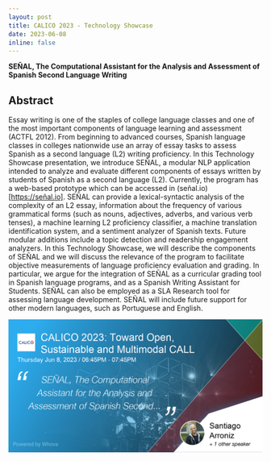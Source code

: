 ```yaml
---
layout: post
title: CALICO 2023 - Technology Showcase
date: 2023-06-08
inline: false
---
```


**SEÑAL, The Computational Assistant for the Analysis and Assessment of Spanish Second Language Writing**

## Abstract
Essay writing is one of the staples of college language classes and one of the most important components of language learning and assessment (ACTFL 2012). From beginning to advanced courses, Spanish language classes in colleges nationwide use an array of essay tasks to assess Spanish as a second language (L2) writing proficiency. In this Technology Showcase presentation, we introduce SEÑAL, a modular NLP application intended to analyze and evaluate different components of essays written by students of Spanish as a second language (L2). Currently, the program has a web-based prototype which can be accessed in (señal.io)[https://señal.io]. SEÑAL can provide a lexical-syntactic analysis of the complexity of an L2 essay, information about the frequency of various grammatical forms (such as nouns, adjectives, adverbs, and various verb tenses), a machine learning L2 proficiency classifier, a machine translation identification system, and a sentiment analyzer of Spanish texts. Future modular additions include a topic detection and readership engagement analyzers. In this Technology Showcase, we will describe the components of SEÑAL and we will discuss the relevance of the program to facilitate objective measurements of language proficiency evaluation and grading. In particular, we argue for the integration of SEÑAL as a curricular grading tool in Spanish language programs, and as a Spanish Writing Assistant for Students. SEÑAL can also be employed as a SLA Research tool for assessing language development. SEÑAL will include future support for other modern languages, such as Portuguese and English.
 
<img src="/assets/img/CALICO_2023.jpeg"/>